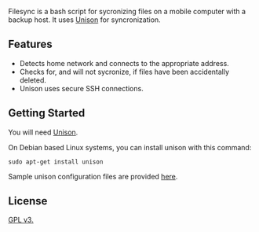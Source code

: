 Filesync is a bash script for sycronizing files on a mobile computer with a backup host.  It uses [Unison](https://www.cis.upenn.edu/~bcpierce/unison/) for syncronization.

## Features

* Detects home network and connects to the appropriate address.
* Checks for, and will not sycronize, if files have been accidentally deleted.
* Unison uses secure SSH connections.

## Getting Started

You will need [Unison](https://www.cis.upenn.edu/~bcpierce/unison/).

On Debian based Linux systems, you can install unison with this command:

```shell
sudo apt-get install unison
```

Sample unison configuration files are provided [here](unison_config_examples).


## License

[GPL v3.](https://opensource.org/licenses/gpl-license)
